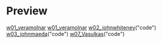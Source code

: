 # Preview
[w01_veramolnar](https://hiroyukisakamoto.github.io/rtp_sfpc_fall21/w01_veramolnar)
[w01_veramolnar](https://github.com/hiroyukisakamoto/rtp_sfpc_fall21/blob/e3a89bc51d6a397db25d7a0581ffe99ce74de442/w01_veramolnar/sketch.js "code")
[w02_johnwhiteney](https://hiroyukisakamoto.github.io/rtp_sfpc_fall21/w02_johnwhiteney/bin/w2_johnwhiteney.html)("code")
[w03_johnmaeda](https://hiroyukisakamoto.github.io/rtp_sfpc_fall21/w03_johnmaeda)("code")
[w07_Vasulkas](https://hiroyukisakamoto.github.io/rtp_sfpc_fall21/w07_Vasulkas/bin/ruttEtra1.html)("code")
